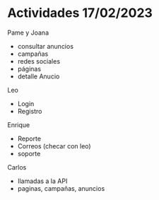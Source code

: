 # Actividades 17/02/2023

Pame y Joana
- consultar anuncios
- campañas
- redes sociales
- páginas
- detalle Anucio

Leo 
- Login
- Registro

Enrique
- Reporte
- Correos (checar con leo)
- soporte

Carlos
- llamadas a la API
- paginas, campañas, anuncios
